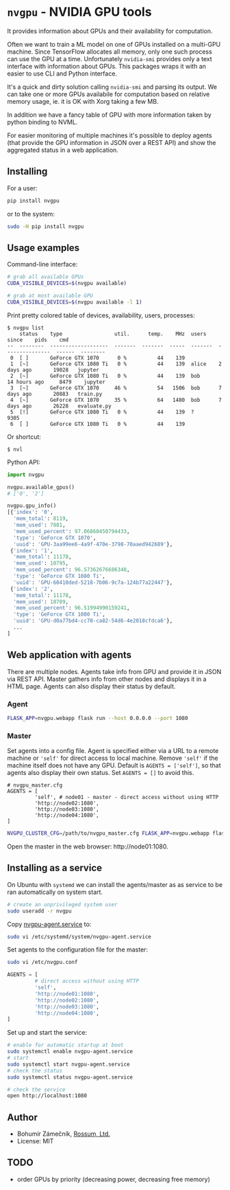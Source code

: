 # `nvgpu` - NVIDIA GPU tools

It provides information about GPUs and their availability for computation.

Often we want to train a ML model on one of GPUs installed on a multi-GPU
machine. Since TensorFlow allocates all memory, only one such process can
use the GPU at a time. Unfortunately `nvidia-smi` provides only a text
interface with information about GPUs. This packages wraps it with an
easier to use CLI and Python interface.

It's a quick and dirty solution calling `nvidia-smi` and parsing its output.
We can take one or more GPUs availabile for computation based on relative
memory usage, ie. it is OK with Xorg taking a few MB.

In addition we have a fancy table of GPU with more information taken by
python binding to NVML.

For easier monitoring of multiple machines it's possible to deploy agents (that
provide the GPU information in JSON over a REST API) and show the aggregated
status in a web application.

## Installing

For a user:

```bash
pip install nvgpu
```

or to the system:

```bash
sudo -H pip install nvgpu
```

## Usage examples

Command-line interface:

```bash
# grab all available GPUs
CUDA_VISIBLE_DEVICES=$(nvgpu available)

# grab at most available GPU
CUDA_VISIBLE_DEVICES=$(nvgpu available -l 1)
```

Print pretty colored table of devices, availability, users, processes:

```
$ nvgpu list
    status    type                 util.      temp.    MHz  users    since    pids    cmd
--  --------  -------------------  -------  -------  -----  -------  ---------------  ------  --------
 0  [ ]       GeForce GTX 1070      0 %          44    139                          
 1  [~]       GeForce GTX 1080 Ti   0 %          44    139  alice    2 days ago       19028   jupyter
 2  [~]       GeForce GTX 1080 Ti   0 %          44    139  bob      14 hours ago     8479    jupyter
 3  [~]       GeForce GTX 1070     46 %          54   1506  bob      7 days ago       20883   train.py
 4  [~]       GeForce GTX 1070     35 %          64   1480  bob      7 days ago       26228   evaluate.py
 5  [!]       GeForce GTX 1080 Ti   0 %          44    139  ?                         9305
 6  [ ]       GeForce GTX 1080 Ti   0 %          44    139
```

Or shortcut:

```
$ nvl
```

Python API:

```python
import nvgpu

nvgpu.available_gpus()
# ['0', '2']

nvgpu.gpu_info()
[{'index': '0',
  'mem_total': 8119,
  'mem_used': 7881,
  'mem_used_percent': 97.06860450794433,
  'type': 'GeForce GTX 1070',
  'uuid': 'GPU-3aa99ee6-4a9f-470e-3798-70aaed942689'},
 {'index': '1',
  'mem_total': 11178,
  'mem_used': 10795,
  'mem_used_percent': 96.57362676686348,
  'type': 'GeForce GTX 1080 Ti',
  'uuid': 'GPU-60410ded-5218-7b06-9c7a-124b77a22447'},
 {'index': '2',
  'mem_total': 11178,
  'mem_used': 10789,
  'mem_used_percent': 96.51994990159241,
  'type': 'GeForce GTX 1080 Ti',
  'uuid': 'GPU-d0a77bd4-cc70-ca82-54d6-4e2018cfdca6'},
  ...
]
```

## Web application with agents

There are multiple nodes. Agents take info from GPU and provide it in JSON via
REST API. Master gathers info from other nodes and displays it in a HTML page.
Agents can also display their status by default.

### Agent

```bash
FLASK_APP=nvgpu.webapp flask run --host 0.0.0.0 --port 1080
```

### Master

Set agents into a config file. Agent is specified either via a URL to a remote
machine or `'self'` for direct access to local machine. Remove `'self'` if the
machine itself does not have any GPU. Default is `AGENTS = ['self']`, so that
agents also display their own status. Set `AGENTS = []` to avoid this.

```
# nvgpu_master.cfg
AGENTS = [
         'self', # node01 - master - direct access without using HTTP
         'http://node02:1080',
         'http://node03:1080',
         'http://node04:1080',
]
```

```bash
NVGPU_CLUSTER_CFG=/path/to/nvgpu_master.cfg FLASK_APP=nvgpu.webapp flask run --host 0.0.0.0 --port 1080
```

Open the master in the web browser: http://node01:1080.

## Installing as a service

On Ubuntu with `systemd` we can install the agents/master as as service to be
ran automatically on system start.

```bash
# create an unprivileged system user
sudo useradd -r nvgpu
```

Copy [nvgpu-agent.service](nvgpu-agent.service) to:

```bash
sudo vi /etc/systemd/system/nvgpu-agent.service
```

Set agents to the configuration file for the master:

```bash
sudo vi /etc/nvgpu.conf
```

```python
AGENTS = [
         # direct access without using HTTP
         'self',
         'http://node01:1080',
         'http://node02:1080',
         'http://node03:1080',
         'http://node04:1080',
]
```

Set up and start the service:

```bash
# enable for automatic startup at boot
sudo systemctl enable nvgpu-agent.service
# start
sudo systemctl start nvgpu-agent.service 
# check the status
sudo systemctl status nvgpu-agent.service
```

```bash
# check the service
open http://localhost:1080
```

## Author

- Bohumír Zámečník, [Rossum, Ltd.](https://rossum.ai/)
- License: MIT

## TODO

- order GPUs by priority (decreasing power, decreasing free memory)
